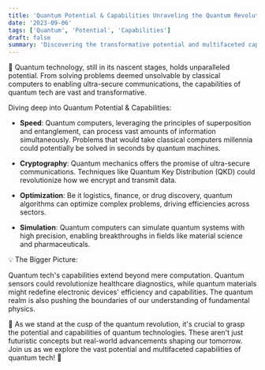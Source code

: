```yaml
---
title: 'Quantum Potential & Capabilities Unraveling the Quantum Revolution 🌌'
date: '2023-09-06'
tags: ['Quantum', 'Potential', 'Capabilities']
draft: false
summary: 'Discovering the transformative potential and multifaceted capabilities of quantum technologies!'
---
```


🌌 Quantum technology, still in its nascent stages, holds unparalleled potential. From solving problems deemed unsolvable by classical computers to enabling ultra-secure communications, the capabilities of quantum tech are vast and transformative.

Diving deep into Quantum Potential & Capabilities:

- **Speed**: Quantum computers, leveraging the principles of superposition and entanglement, can process vast amounts of information simultaneously. Problems that would take classical computers millennia could potentially be solved in seconds by quantum machines.

- **Cryptography**: Quantum mechanics offers the promise of ultra-secure communications. Techniques like Quantum Key Distribution (QKD) could revolutionize how we encrypt and transmit data.

- **Optimization**: Be it logistics, finance, or drug discovery, quantum algorithms can optimize complex problems, driving efficiencies across sectors.

- **Simulation**: Quantum computers can simulate quantum systems with high precision, enabling breakthroughs in fields like material science and pharmaceuticals.

💡 The Bigger Picture:

Quantum tech's capabilities extend beyond mere computation. Quantum sensors could revolutionize healthcare diagnostics, while quantum materials might redefine electronic devices' efficiency and capabilities. The quantum realm is also pushing the boundaries of our understanding of fundamental physics.

🚀 As we stand at the cusp of the quantum revolution, it's crucial to grasp the potential and capabilities of quantum technologies. These aren't just futuristic concepts but real-world advancements shaping our tomorrow. Join us as we explore the vast potential and multifaceted capabilities of quantum tech! 🌌
